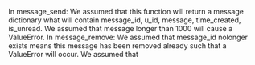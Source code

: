In message_send:
We assumed that this function will return a message dictionary what will contain message_id, u_id, message, time_created, is_unread.
We assumed that message longer than 1000 will cause a ValueError.
In message_remove:
We assumed that message_id nolonger exists means this message has been removed already such that a ValueError will occur.
We assumed that 